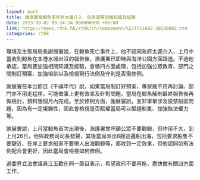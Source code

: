```yaml
---
layout: post
title: 謝展寰稱鯨魚事件非太遲介入　但承認需加強知識及經驗
date: 2023-08-02 09:24:54.000000000 +08:00
link: https://news.rthk.hk/rthk/ch/component/k2/1711682-20230802.htm
categories: rthk
---
```


環境及生態局局長謝展寰說，在鯨魚死亡事件上，他不認同政府太遲介入，上月中當收到鯨魚在本港水域出沒的報告後，漁護署已即時與海洋公園方面跟進。不過他承認，當局要加強相關知識及經驗，會循四方面處理，包括加強公眾教育、部門之間制訂預案、加強培訓以及檢視現行法例及守則是否需修例。

謝展寰在本台節目《千禧年代》說，如果當局制訂好預案，專家就不用再討論、部門亦不用走程序，可能做事上更有效率及針對問題，當局在鯨魚解剖最終報告後再做檢討，預料幾個月內完成。至於修例方面，謝展寰說，並非單單涉及設禁船區問題，因為有一定複雜性，因此會檢視是否賦權當局可以驅趕船隻、加強執法權力等。

謝展寰說，上月當鯨魚首次出現後，漁護署曾呼籲公眾不要觀鯨，但作用不大，到上月26日，他與政務司司長發聲，其後當局派出6艘巡邏船出海，包括要求船隻不要駛近、在岸上要求船家不要帶人出海觀鯨等，都收到一定效果，但他認同如有法例配合會更好，因此當局會檢視如何修例。

選委界立法會議員江玉歡在同一節目表示，希望政府不要再拖，盡快做有關四方面工作。
